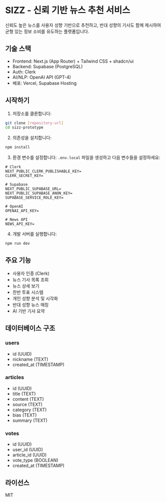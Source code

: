 # SIZZ - 신뢰 기반 뉴스 추천 서비스

신뢰도 높은 뉴스를 사용자 성향 기반으로 추천하고, 반대 성향의 기사도 함께 제시하여 균형 있는 정보 소비를 유도하는 플랫폼입니다.

## 기술 스택

- Frontend: Next.js (App Router) + Tailwind CSS + shadcn/ui
- Backend: Supabase (PostgreSQL)
- Auth: Clerk
- AI/NLP: OpenAI API (GPT-4)
- 배포: Vercel, Supabase Hosting

## 시작하기

1. 저장소를 클론합니다:
```bash
git clone [repository-url]
cd sizz-prototype
```

2. 의존성을 설치합니다:
```bash
npm install
```

3. 환경 변수를 설정합니다:
`.env.local` 파일을 생성하고 다음 변수들을 설정하세요:

```env
# Clerk
NEXT_PUBLIC_CLERK_PUBLISHABLE_KEY=
CLERK_SECRET_KEY=

# Supabase
NEXT_PUBLIC_SUPABASE_URL=
NEXT_PUBLIC_SUPABASE_ANON_KEY=
SUPABASE_SERVICE_ROLE_KEY=

# OpenAI
OPENAI_API_KEY=

# News API
NEWS_API_KEY=
```

4. 개발 서버를 실행합니다:
```bash
npm run dev
```

## 주요 기능

- 사용자 인증 (Clerk)
- 뉴스 기사 목록 조회
- 뉴스 상세 보기
- 찬반 투표 시스템
- 개인 성향 분석 및 시각화
- 반대 성향 뉴스 매칭
- AI 기반 기사 요약

## 데이터베이스 구조

### users
- id (UUID)
- nickname (TEXT)
- created_at (TIMESTAMP)

### articles
- id (UUID)
- title (TEXT)
- content (TEXT)
- source (TEXT)
- category (TEXT)
- bias (TEXT)
- summary (TEXT)

### votes
- id (UUID)
- user_id (UUID)
- article_id (UUID)
- vote_type (BOOLEAN)
- created_at (TIMESTAMP)

## 라이선스

MIT
